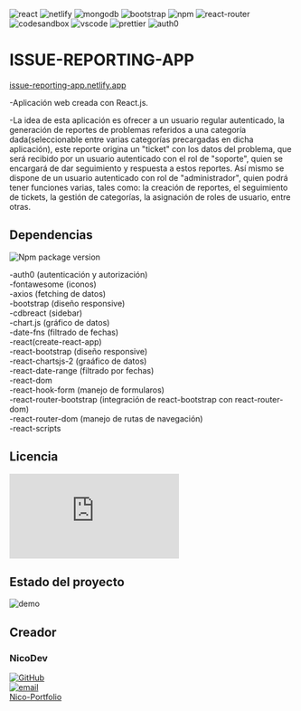 ![react](https://img.shields.io/badge/React-20232A?style=for-the-badge&logo=react&logoColor=61DAFB) ![netlify](https://img.shields.io/badge/Netlify-00C7B7?style=for-the-badge&logo=netlify&logoColor=white) ![mongodb](https://img.shields.io/badge/MongoDB-4EA94B?style=for-the-badge&logo=mongodb&logoColor=white) ![bootstrap](https://img.shields.io/badge/Bootstrap-563D7C?style=for-the-badge&logo=bootstrap&logoColor=white) ![npm](https://img.shields.io/badge/npm-CB3837?style=for-the-badge&logo=npm&logoColor=white) ![react-router](https://img.shields.io/badge/React_Router-CA4245?style=for-the-badge&logo=react-router&logoColor=white) ![codesandbox](https://img.shields.io/badge/Codesandbox-000000?style=for-the-badge&logo=CodeSandbox&logoColor=white) ![vscode](https://img.shields.io/badge/VSCode-0078D4?style=for-the-badge&logo=visual%20studio%20code&logoColor=white) ![prettier](https://img.shields.io/badge/prettier-1A2C34?style=for-the-badge&logo=prettier&logoColor=F7BA3E) ![auth0](https://img.shields.io/badge/Auth0-000000?style=for-the-badge&logo=auth0&logoColor=white)

# ISSUE-REPORTING-APP

[issue-reporting-app.netlify.app](https://issue-reporting-app.netlify.app)

-Aplicación web creada con React.js.

-La idea de esta aplicación es ofrecer a un usuario regular autenticado, la generación de reportes de problemas referidos a una categoría dada(seleccionable entre varias categorías precargadas en dicha aplicación), este reporte origina un "ticket" con los datos del problema, que será recibido por un usuario autenticado con el rol de "soporte", quien se encargará de dar seguimiento y respuesta a estos reportes. Así mismo se dispone de un usuario autenticado con rol de "administrador", quien podrá tener funciones varias, tales como: la creación de reportes, el seguimiento de tickets, la gestión de categorías, la asignación de roles de usuario, entre otras.


## Dependencias 
![Npm package version](https://img.shields.io/badge/npm-v8.15.0-blue)

-auth0 (autenticación y autorización)  
-fontawesome (iconos)  
-axios (fetching de datos)  
-bootstrap (diseño responsive)  
-cdbreact (sidebar)  
-chart.js (gráfico de datos)  
-date-fns (filtrado de fechas)  
-react(create-react-app)  
-react-bootstrap (diseño responsive)  
-react-chartsjs-2 (graáfico de datos)  
-react-date-range (filtrado por fechas)  
-react-dom  
-react-hook-form (manejo de formularos)  
-react-router-bootstrap (integración de react-bootstrap con react-router-dom)  
-react-router-dom (manejo de rutas de navegación)  
-react-scripts  

## Licencia 
![GitHub license](https://badgen.net/github/license/Naereen/Strapdown.js)

## Estado del proyecto 

![demo](https://img.shields.io/badge/demo-v1.0-blue)


## Creador

### NicoDev

[![GitHub](https://badgen.net/badge/icon/github?icon=github&label)](https://github.com/NicoDevLegend?tab=repositories)  
<a href="mailto:enectrl@gmail.com">![email](https://img.shields.io/badge/Gmail-D14836?style=for-the-badge&logo=gmail&logoColor=white)</a>  
[Nico-Portfolio](https://nico-portfolio.netlify.app/)  



